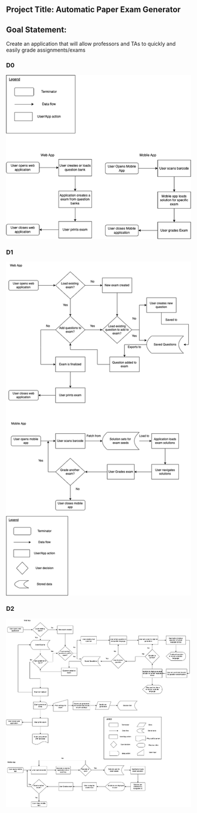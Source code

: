 ## Project Title: Automatic Paper Exam Generator
## Goal Statement: 
Create an application that will allow professors and TAs to quickly and easily grade assignments/exams

### D0
![D0](/Design_Diagrams/D0.png)

### D1
![D1](/Design_Diagrams/D1.png)

### D2
![D2](/Design_Diagrams/D2.png)
